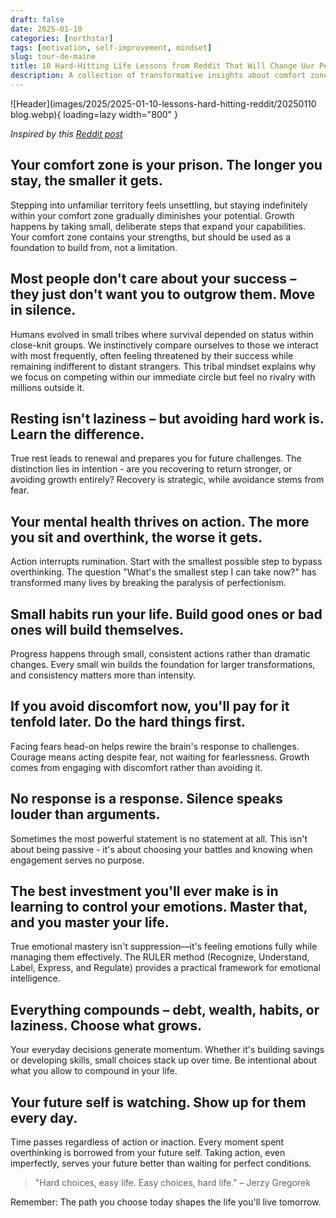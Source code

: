```yaml
---
draft: false 
date: 2025-01-10
categories: [northstar]
tags: [motivation, self-improvement, mindset]
slug: tour-de-maine
title: 10 Hard-Hitting Life Lessons from Reddit That Will Change Uur Perspective
description: A collection of transformative insights about comfort zones, emotional mastery, and personal growth, inspired by real discussions from the self-improvement community.
---
```

![Header](images/2025/2025-01-10-lessons-hard-hitting-reddit/20250110 blog.webp){ loading=lazy width="800" }
<!-- more -->
*Inspired by this [Reddit post](https://www.reddit.com/r/selfimprovement/comments/1hobqog/i_hit_a_major_turning_point_in_life_here_are_10/)*


## Your comfort zone is your prison. The longer you stay, the smaller it gets.
Stepping into unfamiliar territory feels unsettling, but staying indefinitely within your comfort zone gradually diminishes your potential. Growth happens by taking small, deliberate steps that expand your capabilities. Your comfort zone contains your strengths, but should be used as a foundation to build from, not a limitation.

## Most people don't care about your success – they just don't want you to outgrow them. Move in silence.
Humans evolved in small tribes where survival depended on status within close-knit groups. We instinctively compare ourselves to those we interact with most frequently, often feeling threatened by their success while remaining indifferent to distant strangers. This tribal mindset explains why we focus on competing within our immediate circle but feel no rivalry with millions outside it.

## Resting isn't laziness – but avoiding hard work is. Learn the difference.
True rest leads to renewal and prepares you for future challenges. The distinction lies in intention - are you recovering to return stronger, or avoiding growth entirely? Recovery is strategic, while avoidance stems from fear.

## Your mental health thrives on action. The more you sit and overthink, the worse it gets.
Action interrupts rumination. Start with the smallest possible step to bypass overthinking. The question "What's the smallest step I can take now?" has transformed many lives by breaking the paralysis of perfectionism.

## Small habits run your life. Build good ones or bad ones will build themselves.
Progress happens through small, consistent actions rather than dramatic changes. Every small win builds the foundation for larger transformations, and consistency matters more than intensity.

## If you avoid discomfort now, you'll pay for it tenfold later. Do the hard things first.
Facing fears head-on helps rewire the brain's response to challenges. Courage means acting despite fear, not waiting for fearlessness. Growth comes from engaging with discomfort rather than avoiding it.

## No response is a response. Silence speaks louder than arguments.
Sometimes the most powerful statement is no statement at all. This isn't about being passive - it's about choosing your battles and knowing when engagement serves no purpose.

## The best investment you'll ever make is in learning to control your emotions. Master that, and you master your life.
True emotional mastery isn't suppression—it's feeling emotions fully while managing them effectively. The RULER method (Recognize, Understand, Label, Express, and Regulate) provides a practical framework for emotional intelligence.

## Everything compounds – debt, wealth, habits, or laziness. Choose what grows.
Your everyday decisions generate momentum. Whether it's building savings or developing skills, small choices stack up over time. Be intentional about what you allow to compound in your life.

## Your future self is watching. Show up for them every day.
Time passes regardless of action or inaction. Every moment spent overthinking is borrowed from your future self. Taking action, even imperfectly, serves your future better than waiting for perfect conditions.

> "Hard choices, easy life. Easy choices, hard life." – Jerzy Gregorek

Remember: The path you choose today shapes the life you'll live tomorrow.